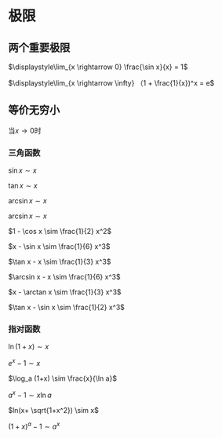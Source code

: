 # 极限

## 两个重要极限

$\displaystyle\lim_{x \rightarrow 0} \frac{\sin x}{x} = 1$

$\displaystyle\lim_{x \rightarrow \infty} （1 + \frac{1}{x})^x = e$

## 等价无穷小

当$x \rightarrow 0$时

### 三角函数

$\sin x \sim x$

$\tan x \sim x$

$\arcsin x \sim x$

$\arcsin x \sim x$

$1 - \cos x \sim \frac{1}{2} x^2$

$x - \sin x \sim \frac{1}{6} x^3$

$\tan x - x \sim \frac{1}{3} x^3$

$\arcsin x - x \sim \frac{1}{6} x^3$

$x - \arctan x \sim \frac{1}{3} x^3$

$\tan x - \sin x \sim \frac{1}{2} x^3$


### 指对函数

$\ln (1+x) \sim x$

$e^x -1 \sim x$

$\log_a (1+x) \sim \frac{x}{\ln a}$

$a^x - 1 \sim x \ln a$

$ln(x+ \sqrt{1+x^2}) \sim x$

$(1+x)^a - 1 \sim a^x$

